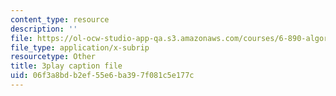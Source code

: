 ```yaml
---
content_type: resource
description: ''
file: https://ol-ocw-studio-app-qa.s3.amazonaws.com/courses/6-890-algorithmic-lower-bounds-fun-with-hardness-proofs-fall-2014/06f3a8bdb2ef55e6ba397f081c5e177c_tkU8_LJGCvE.vtt
file_type: application/x-subrip
resourcetype: Other
title: 3play caption file
uid: 06f3a8bd-b2ef-55e6-ba39-7f081c5e177c
---
```

